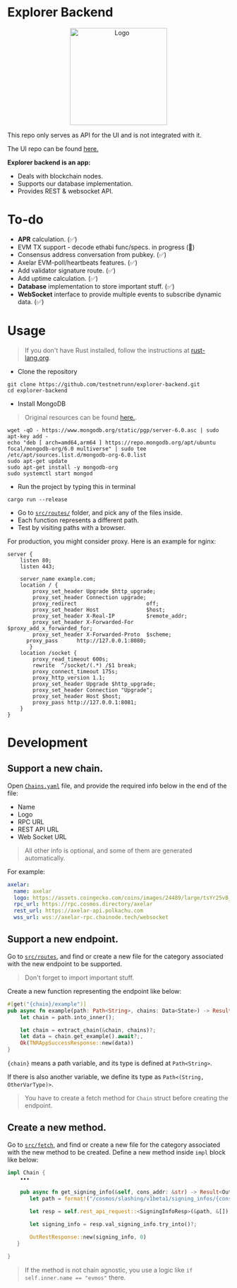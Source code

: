 # Explorer Backend

<p align="center">
  <a href="/"><img src="https://external-content.duckduckgo.com/iu/?u=http%3A%2F%2Fupload.wikimedia.org%2Fwikipedia%2Fcommons%2Fthumb%2Fd%2Fd7%2FDesktop_computer_clipart_-_Yellow_theme.svg%2F640px-Desktop_computer_clipart_-_Yellow_theme.svg.png" alt="Logo" height=220>
  </a>
</p>

This repo only serves as API for the UI and is not integrated with it.

The UI repo can be found [here.](https://github.com/testnetrunn/explorer-ui-v2)


**Explorer backend is an app:**
- Deals with blockchain nodes.
- Supports our database implementation.
- Provides REST & websocket API.


# To-do
- **APR** calculation. (✅)
- EVM TX support - decode ethabi func/specs. in progress (🚧)
- Consensus address conversation from pubkey. (✅)
- Axelar EVM-poll/heartbeats features. (✅)
- Add validator signature route. (✅)
- Add uptime calculation. (✅)
- **Database** implementation to store important stuff. (✅)
- **WebSocket** interface to provide multiple events to subscribe dynamic data. (✅)



# Usage
> If you don't have Rust installed, follow the instructions at [rust-lang.org](https://www.rust-lang.org/tools/install).

- Clone the repository 
```
git clone https://github.com/testnetrunn/explorer-backend.git
cd explorer-backend
```

- Install MongoDB
> Original resources can be found [here.](https://www.mongodb.com/docs/manual/tutorial/install-mongodb-on-ubuntu).

```
wget -qO - https://www.mongodb.org/static/pgp/server-6.0.asc | sudo apt-key add -
echo "deb [ arch=amd64,arm64 ] https://repo.mongodb.org/apt/ubuntu focal/mongodb-org/6.0 multiverse" | sudo tee /etc/apt/sources.list.d/mongodb-org-6.0.list
sudo apt-get update
sudo apt-get install -y mongodb-org
sudo systemctl start mongod
```
- Run the project by typing this in terminal
```
cargo run --release
```
- Go to [`src/routes/`](https://github.com/testnetrunn/explorer-backend/tree/main/src/routes) folder, and pick any of the files inside.
- Each function represents a different path.
- Test by visiting paths with a browser.

For production, you might consider proxy. 
Here is an example for nginx:

```
server {
    listen 80;
    listen 443;

    server_name example.com;
    location / {
        proxy_set_header Upgrade $http_upgrade;
        proxy_set_header Connection upgrade;
        proxy_redirect                      off;
        proxy_set_header Host               $host;
        proxy_set_header X-Real-IP          $remote_addr;
        proxy_set_header X-Forwarded-For    $proxy_add_x_forwarded_for;
        proxy_set_header X-Forwarded-Proto  $scheme;
      proxy_pass      http://127.0.0.1:8080;
       }
    location /socket {
        proxy_read_timeout 600s;
        rewrite  ^/socket/(.*) /$1 break;
        proxy_connect_timeout 175s;
        proxy_http_version 1.1;
        proxy_set_header Upgrade $http_upgrade;
        proxy_set_header Connection "Upgrade";
        proxy_set_header Host $host;
        proxy_pass http://127.0.0.1:8081;
    }
}
```

# Development




## Support a new chain.

Open [`Chains.yaml`](https://github.com/testnetrunn/explorer-backend/blob/main/Chains.yml) file, and provide the required info below in the end of the file:
- Name
- Logo
- RPC URL
- REST API URL
- Web Socket URL
> All other info is optional, and some of them are generated automatically.

For example: 
```yaml
axelar:
  name: axelar
  logo: https://assets.coingecko.com/coins/images/24489/large/tsYr25vB_400x400.jpg
  rpc_url: https://rpc.cosmos.directory/axelar
  rest_url: https://axelar-api.polkachu.com
  wss_url: wss://axelar-rpc.chainode.tech/websocket
```




## Support a new endpoint.

Go to [`src/routes`](https://github.com/testnetrunn/explorer-backend/tree/main/src/routes), and find or create a new file for the category associated with the new endpoint to be supported.

> Don't forget to import important stuff.

Create a new function representing the endpoint like below:
```rs
#[get("{chain}/example")]
pub async fn example(path: Path<String>, chains: Data<State>) -> Result<impl Responder, TNRAppError> {
    let chain = path.into_inner();

    let chain = extract_chain(&chain, chains)?;
    let data = chain.get_example().await?;,
    Ok(TNRAppSuccessResponse::new(data))
}
```
 `{chain}` means a path variable, and its type is defined at `Path<String>`.

 If there is also another variable, we define its type as `Path<(String, OtherVarType)>`.
 
 > You have to create a fetch method for `Chain` struct before creating the endpoint.
 
 ## Create a new method.
 
Go to [`src/fetch`](https://github.com/testnetrunn/explorer-backend/tree/main/src/fetch), and find or create a new file for the category associated with the new method to be created.
 Define a new method inside `impl` block like below:
 ```rs
 impl Chain {
     •••
     
     pub async fn get_signing_info(&self, cons_addr: &str) -> Result<OutRestResponse<InternalSlashingSigningInfoItem>, String> {
        let path = format!("/cosmos/slashing/v1beta1/signing_infos/{cons_addr}");

        let resp = self.rest_api_request::<SigningInfoResp>(&path, &[]).await?;

        let signing_info = resp.val_signing_info.try_into()?;

        OutRestResponse::new(signing_info, 0)
    }
 
 }
 ```
 
 > If the method is not chain agnostic, you use a logic like `if self.inner.name == "evmos"` there.
